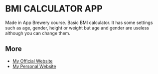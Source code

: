# BMI CALCULATOR APP 

Made in App Brewery course. Basic BMI calculator. It has some settings such as age, gender, height or weight but age and gender are useless although you can change them.

## More

* [My Official Website](http://tahaenes.com/)
* [My Personal Website](https://tahaenesaslanturk.com/)